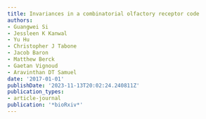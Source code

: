 ```yaml
---
title: Invariances in a combinatorial olfactory receptor code
authors:
- Guangwei Si
- Jessleen K Kanwal
- Yu Hu
- Christopher J Tabone
- Jacob Baron
- Matthew Berck
- Gaetan Vignoud
- Aravinthan DT Samuel
date: '2017-01-01'
publishDate: '2023-11-13T20:02:24.240811Z'
publication_types:
- article-journal
publication: '*bioRxiv*'
---
```

